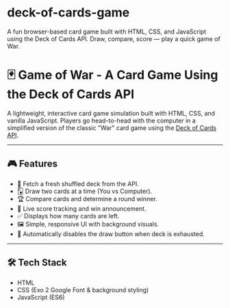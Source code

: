 # deck-of-cards-game
A fun browser-based card game built with HTML, CSS, and JavaScript using the Deck of Cards API. Draw, compare, score — play a quick game of War.

# 🃏 Game of War - A Card Game Using the Deck of Cards API

A lightweight, interactive card game simulation built with HTML, CSS, and vanilla JavaScript. Players go head-to-head with the computer in a simplified version of the classic "War" card game using the [Deck of Cards API](https://deckofcardsapi.com/).

---

## 🎮 Features

- 🔄 Fetch a fresh shuffled deck from the API.
- 🃎 Draw two cards at a time (You vs Computer).
- 🏆 Compare cards and determine a round winner.
- 💯 Live score tracking and win announcement.
- ✅ Displays how many cards are left.
- 🖼️ Simple, responsive UI with background visuals.
- 🚫 Automatically disables the draw button when deck is exhausted.

---

## 🛠️ Tech Stack

- HTML
- CSS (Exo 2 Google Font & background styling)
- JavaScript (ES6)

